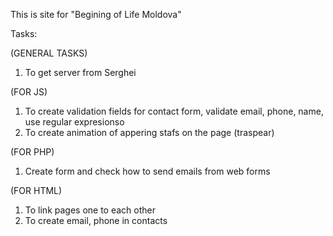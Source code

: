 This is site for "Begining of Life Moldova"



Tasks: 

(GENERAL TASKS)
1) To get server from Serghei

(FOR JS) 
1) To create validation fields for contact form, validate email, phone, name, use regular expresionso 
2) To create animation of appering stafs on the page (traspear)



(FOR PHP) 
1) Create form and check how to send emails from web forms


(FOR HTML) 
1) To link pages one to each other 
2) To create email, phone in contacts
